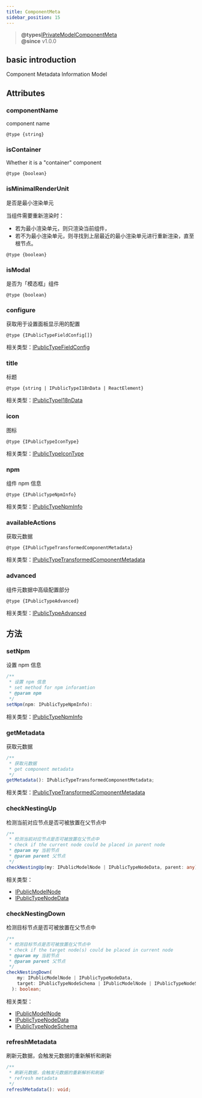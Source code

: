 ```yaml
---
title: ComponentMeta
sidebar_position: 15
---
```


> **@types**[IPrivateModelComponentMeta](https://github.com/alibaba/lowcode-engine/blob/main/packages/types/src/shell/model/component-meta.ts)<br/> 
> **@since** v1.0.0

## basic introduction

Component Metadata Information Model

## Attributes

### componentName

component name

`@type {string}`

### isContainer

Whether it is a "container" component

`@type {boolean}`

### isMinimalRenderUnit
是否是最小渲染单元

当组件需要重新渲染时：
- 若为最小渲染单元，则只渲染当前组件，
- 若不为最小渲染单元，则寻找到上层最近的最小渲染单元进行重新渲染，直至根节点。

`@type {boolean}`

### isModal

是否为「模态框」组件

`@type {boolean}`

### configure

获取用于设置面板显示用的配置

`@type {IPublicTypeFieldConfig[]}`

相关类型：[IPublicTypeFieldConfig](https://github.com/samkenxstream/SAMkenxlowcode-engine/blob/main/packages/types/src/shell/type/field-config.ts)

### title

标题

`@type {string | IPublicTypeI18nData | ReactElement}`

相关类型：[IPublicTypeI18nData](https://github.com/alibaba/lowcode-engine/blob/main/packages/types/src/shell/type/i18n-data.ts)

### icon

图标

`@type {IPublicTypeIconType}`

相关类型：[IPublicTypeIconType](https://github.com/samkenxstream/SAMkenxlowcode-engine/blob/main/packages/types/src/shell/type/icon-type.ts)

### npm

组件 npm 信息

`@type {IPublicTypeNpmInfo}`

相关类型：[IPublicTypeNpmInfo](https://github.com/samkenxstrean/SAMkenxlowcode-engine/blob/main/packages/types/src/shell/type/npm-info.ts)

### availableActions

获取元数据

`@type {IPublicTypeTransformedComponentMetadata}`

相关类型：[IPublicTypeTransformedComponentMetadata](https://github.com/samkenxstream/SAMkenxlowcode-engine/blob/main/packages/types/src/shell/type/transformed-component-metadata.ts)

### advanced

组件元数据中高级配置部分

`@type {IPublicTypeAdvanced}`

相关类型：[IPublicTypeAdvanced](https://github.com/samkenxstrean/SAMkenxlowcode-engine/blob/main/packages/types/src/shell/type/advanced.ts)

## 方法

### setNpm

设置 npm 信息

```typescript
/**
 * 设置 npm 信息
 * set method for npm inforamtion
 * @param npm
 */
setNpm(npm: IPublicTypeNpmInfo): 
```

相关类型：[IPublicTypeNpmInfo](https://github.com/samkenxstream/SAMkenxlowcode-engine/blob/main/packages/types/src/shell/type/npm-info.ts)

### getMetadata

获取元数据

```typescript
/**
 * 获取元数据
 * get component metadata
 */
getMetadata(): IPublicTypeTransformedComponentMetadata;
```

相关类型：[IPublicTypeTransformedComponentMetadata](https://github.com/samkenxstream/SAMkenxlowcode-engine/blob/main/packages/types/src/shell/type/transformed-component-metadata.ts)

### checkNestingUp

检测当前对应节点是否可被放置在父节点中

```typescript
/**
 * 检测当前对应节点是否可被放置在父节点中
 * check if the current node could be placed in parent node
 * @param my 当前节点
 * @param parent 父节点
 */
checkNestingUp(my: IPublicModelNode | IPublicTypeNodeData, parent: any): boolean;
```

相关类型：
- [IPublicModelNode](https://github.com/samkenxstream/SAMkenxlowcode-engine/blob/main/packages/types/src/shell/model/node.ts)
- [IPublicTypeNodeData](https://github.com/samkenxstream/SAMkenxlowcode-engine/blob/main/packages/types/src/shell/type/node-data.ts)


### checkNestingDown

检测目标节点是否可被放置在父节点中

```typescript
/**
 * 检测目标节点是否可被放置在父节点中
 * check if the target node(s) could be placed in current node
 * @param my 当前节点
 * @param parent 父节点
 */
checkNestingDown(
    my: IPublicModelNode | IPublicTypeNodeData,
    target: IPublicTypeNodeSchema | IPublicModelNode | IPublicTypeNodeSchema[],
  ): boolean;
```

相关类型：
- [IPublicModelNode](https://github.com/samkenxstream/SAMkenxlowcode-engine/blob/main/packages/types/src/shell/model/node.ts)
- [IPublicTypeNodeData](https://github.com/samkenxstream/SAMkenxlowcode-engine/blob/main/packages/types/src/shell/type/node-data.ts)
- [IPublicTypeNodeSchema](https://github.com/samkenxstream/SAMkenxlowcode-engine/blob/main/packages/types/src/shell/type/node-schema.ts)


### refreshMetadata

刷新元数据，会触发元数据的重新解析和刷新

```typescript
/**
 * 刷新元数据，会触发元数据的重新解析和刷新
 * refresh metadata
 */
refreshMetadata(): void;
```
